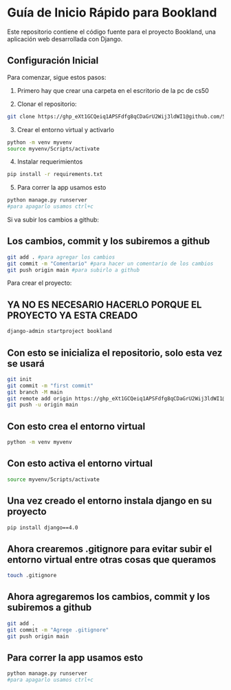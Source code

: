 # Guía de Inicio Rápido para Bookland

Este repositorio contiene el código fuente para el proyecto Bookland, una aplicación web desarrollada con Django.

## Configuración Inicial

Para comenzar, sigue estos pasos:
1. Primero hay que crear una carpeta en el escritorio de la pc de cs50

2. Clonar el repositorio:
```bash
git clone https://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@github.com/Soel18/bookland.git
```

3. Crear el entorno virtual y activarlo
```bash
python -m venv myvenv
source myvenv/Scripts/activate
```

4. Instalar requerimientos
```bash
pip install -r requirements.txt
```
5. Para correr la app usamos esto
```bash
python manage.py runserver
#para apagarlo usamos ctrl+c
```

Si va subir los cambios a github:
## Los cambios, commit y los subiremos a github 
```bash
git add . #para agregar los cambios
git commit -m "Comentario" #para hacer un comentario de los cambios
git push origin main #para subirlo a github
```

Para crear el proyecto:
## YA NO ES NECESARIO HACERLO PORQUE EL PROYECTO YA ESTA CREADO
```bash
django-admin startproject bookland
```
## Con esto se inicializa el repositorio, solo esta vez se usará
```bash
git init
git commit -m "first commit"
git branch -M main
git remote add origin https://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@github.com/Soel18/bookland.git
git push -u origin main
```
## Con esto crea el entorno virtual
```bash
python -m venv myvenv
```
## Con esto activa el entorno virtual
```bash
source myvenv/Scripts/activate
```

## Una vez creado el entorno instala django en su proyecto
```bash
pip install django==4.0
```

## Ahora crearemos .gitignore para evitar subir el entorno virtual entre otras cosas que queramos
```bash
touch .gitignore
```

## Ahora agregaremos los cambios, commit y los subiremos a github 
```bash
git add .
git commit -m "Agrege .gitignore"
git push origin main
```

## Para correr la app usamos esto
```bash
python manage.py runserver
#para apagarlo usamos ctrl+c
```


